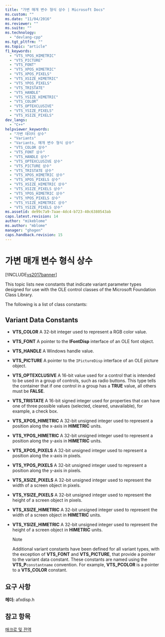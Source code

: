 ```yaml
---
title: "가변 매개 변수 형식 상수 | Microsoft Docs"
ms.custom: ""
ms.date: "11/04/2016"
ms.reviewer: ""
ms.suite: ""
ms.technology: 
  - "devlang-cpp"
ms.tgt_pltfrm: ""
ms.topic: "article"
f1_keywords: 
  - "VTS_YPOS_HIMETRIC"
  - "VTS_PICTURE"
  - "VTS_FONT"
  - "VTS_XPOS_HIMETRIC"
  - "VTS_XPOS_PIXELS"
  - "VTS_XSIZE_HIMETRIC"
  - "VTS_YPOS_PIXELS"
  - "VTS_TRISTATE"
  - "VTS_HANDLE"
  - "VTS_YSIZE_HIMETRIC"
  - "VTS_COLOR"
  - "VTS_OPTEXCLUSIVE"
  - "VTS_YSIZE_PIXELS"
  - "VTS_XSIZE_PIXELS"
dev_langs: 
  - "C++"
helpviewer_keywords: 
  - "가변 데이터 상수"
  - "Variants"
  - "Variants, 매개 변수 형식 상수"
  - "VTS_COLOR 상수"
  - "VTS_FONT 상수"
  - "VTS_HANDLE 상수"
  - "VTS_OPTEXCLUSIVE 상수"
  - "VTS_PICTURE 상수"
  - "VTS_TRISTATE 상수"
  - "VTS_XPOS_HIMETRIC 상수"
  - "VTS_XPOS_PIXELS 상수"
  - "VTS_XSIZE_HIMETRIC 상수"
  - "VTS_XSIZE_PIXELS 상수"
  - "VTS_YPOS_HIMETRIC 상수"
  - "VTS_YPOS_PIXELS 상수"
  - "VTS_YSIZE_HIMETRIC 상수"
  - "VTS_YSIZE_PIXELS 상수"
ms.assetid: de99c7a9-7aae-4dc4-b723-40c6380543ab
caps.latest.revision: 14
author: "mikeblome"
ms.author: "mblome"
manager: "ghogen"
caps.handback.revision: 15
---
```

# 가변 매개 변수 형식 상수
[!INCLUDE[vs2017banner](../../assembler/inline/includes/vs2017banner.md)]

This topic lists new constants that indicate variant parameter types designed for use with the OLE control classes of the Microsoft Foundation Class Library.  
  
 The following is a list of class constants:  
  
##  <a name="_mfc_variant_data_constants"></a> Variant Data Constants  
  
-   **VTS\_COLOR** A 32\-bit integer used to represent a RGB color value.  
  
-   **VTS\_FONT** A pointer to the **IFontDisp** interface of an OLE font object.  
  
-   **VTS\_HANDLE** A Windows handle value.  
  
-   **VTS\_PICTURE** A pointer to the `IPictureDisp` interface of an OLE picture object.  
  
-   **VTS\_OPTEXCLUSIVE** A 16\-bit value used for a control that is intended to be used in a group of controls, such as radio buttons.  This type tells the container that if one control in a group has a **TRUE** value, all others must be **FALSE**.  
  
-   **VTS\_TRISTATE** A 16\-bit signed integer used for properties that can have one of three possible values \(selected, cleared, unavailable\), for example, a check box.  
  
-   **VTS\_XPOS\_HIMETRIC** A 32\-bit unsigned integer used to represent a position along the x\-axis in **HIMETRIC** units.  
  
-   **VTS\_YPOS\_HIMETRIC** A 32\-bit unsigned integer used to represent a position along the y\-axis in **HIMETRIC** units.  
  
-   **VTS\_XPOS\_PIXELS** A 32\-bit unsigned integer used to represent a position along the x\-axis in pixels.  
  
-   **VTS\_YPOS\_PIXELS** A 32\-bit unsigned integer used to represent a position along the y\-axis in pixels.  
  
-   **VTS\_XSIZE\_PIXELS** A 32\-bit unsigned integer used to represent the width of a screen object in pixels.  
  
-   **VTS\_YSIZE\_PIXELS** A 32\-bit unsigned integer used to represent the height of a screen object in pixels.  
  
-   **VTS\_XSIZE\_HIMETRIC** A 32\-bit unsigned integer used to represent the width of a screen object in **HIMETRIC** units.  
  
-   **VTS\_YSIZE\_HIMETRIC** A 32\-bit unsigned integer used to represent the height of a screen object in **HIMETRIC** units.  
  
    > [!NOTE]
    >  Additional variant constants have been defined for all variant types, with the exception of **VTS\_FONT** and **VTS\_PICTURE**, that provide a pointer to the variant data constant.  These constants are named using the **VTS\_P**`constantname` convention.  For example, **VTS\_PCOLOR** is a pointer to a **VTS\_COLOR** constant.  
  
## 요구 사항  
 **헤더:** afxdisp.h  
  
## 참고 항목  
 [매크로 및 전역](../../mfc/reference/mfc-macros-and-globals.md)